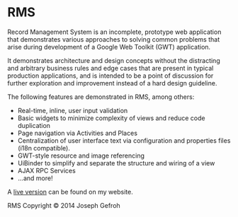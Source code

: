 ﻿RMS
===

Record Management System is an incomplete, prototype web application that demonstrates various approaches to solving common problems that arise during development of a Google Web Toolkit (GWT) application.

It demonstrates architecture and design concepts without the distracting and arbitrary business rules and edge cases that are present in typical production applications, and is intended to be a point of discussion for further exploration and improvement instead of a hard design guideline.

The following features are demonstrated in RMS, among others:
* Real-time, inline, user input validation
* Basic widgets to minimize complexity of views and reduce code duplication
* Page navigation via Activities and Places
* Centralization of user interface text via configuration and properties files (i18n compatible).
* GWT-style resource and image referencing
* UiBinder to simplify and separate the structure and wiring of a view
* AJAX RPC Services
* ...and more!

A [live version](http://rms.jgefroh.com/index.html) can be found on my website.

RMS Copyright © 2014 Joseph Gefroh

